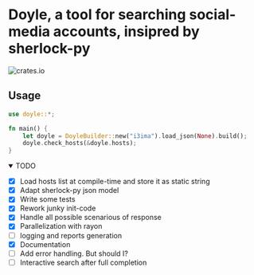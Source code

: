 # Doyle, a tool for searching social-media accounts, insipred by sherlock-py

![crates.io](https://img.shields.io/crates/v/doyle.svg)

## Usage
```rust
use doyle::*;

fn main() {
    let doyle = DoyleBuilder::new("i3ima").load_json(None).build();
    doyle.check_hosts(&doyle.hosts);
}
```

<details open>
<summary>TODO</summary>

- [X] Load hosts list at compile-time and store it as static string
- [X] Adapt sherlock-py json model
- [X] Write some tests
- [X] Rework junky init-code
- [X] Handle all possible scenarious of response
- [X] Parallelization with rayon
- [ ] logging and reports generation 
- [X] Documentation
- [ ] Add error handling. But should I?
- [ ] Interactive search after full completion

</details>